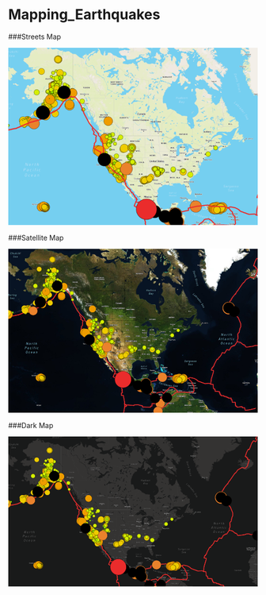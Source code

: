 # Mapping_Earthquakes

###Streets Map

![Streets](Resources/streets_3.png)

###Satellite Map

![Satellite](Resources/satellite.png)

###Dark Map

![Dark](Resources/dark.png)

